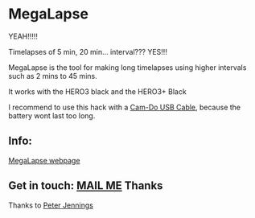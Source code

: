 MegaLapse
============

YEAH!!!!!

Timelapses of 5 min, 20 min… interval??? YES!!!

MegaLapse is the tool for making long timelapses using higher intervals such as 2 mins to 45 mins.


It works with the HERO3 black and the HERO3+ Black



I recommend to use this hack with a [Cam-Do USB Cable](http://cam-do.com/GoProUSBConnectors.html), because the battery wont last too long.

Info:
-----

[MegaLapse webpage](http://chernowii.com/megalapse)

Get in touch: [MAIL ME](mailto:mail@chernowii.com)
Thanks
-------

Thanks to [Peter Jennings](http://cam-do.com)

